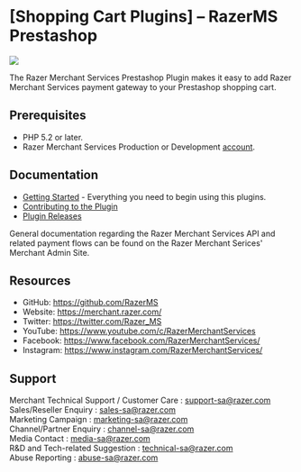 [Shopping Cart Plugins] – RazerMS Prestashop
=====================
<img src="https://user-images.githubusercontent.com/38641542/74424141-5a900f80-4e8c-11ea-9452-dfd4d9ae1361.jpg">

The Razer Merchant Services Prestashop Plugin makes it easy to add Razer Merchant Services payment gateway to your Prestashop shopping cart.

Prerequisites
-------------

* PHP 5.2 or later.
* Razer Merchant Services Production or Development [account](https://merchant.razer.com/v3/enrol-with-us/).

Documentation
-------------

* [Getting Started](https://github.com/RazerMS/Prestashop_Plugin/wiki#getting-started) - Everything you need to begin using this plugins.
* [Contributing to the Plugin](https://github.com/RazerMS/Prestashop_Plugin/wiki/Contributing-to-the-Plugin)
* [Plugin Releases](https://github.com/RazerMS/Prestashop_Plugin/releases)

General documentation regarding the Razer Merchant Services API and related payment flows can be found on the Razer Merchant Serices' Merchant Admin Site.

## Resources

- GitHub:     https://github.com/RazerMS
- Website:    https://merchant.razer.com/
- Twitter:    https://twitter.com/Razer_MS
- YouTube:    https://www.youtube.com/c/RazerMerchantServices
- Facebook:   https://www.facebook.com/RazerMerchantServices/
- Instagram:  https://www.instagram.com/RazerMerchantServices/

Support
-------

Merchant Technical Support / Customer Care : support-sa@razer.com <br>
Sales/Reseller Enquiry : sales-sa@razer.com <br>
Marketing Campaign : marketing-sa@razer.com <br>
Channel/Partner Enquiry : channel-sa@razer.com <br>
Media Contact : media-sa@razer.com <br>
R&D and Tech-related Suggestion : technical-sa@razer.com <br>
Abuse Reporting : abuse-sa@razer.com
